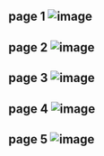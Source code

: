 page 1
![image](https://github.com/su-sumico/edse/assets/161304268/75fb5700-91b9-46cc-9e5a-afe3a6e16f9d)
---
page 2
![image](https://github.com/su-sumico/edse/assets/161304268/ef208e6b-fbbf-406b-bada-4901dd8a71b2)
---
page 3
![image](https://github.com/su-sumico/edse/assets/161304268/e11f95bd-04dc-431c-874b-8439125a1649)
---
page 4
![image](https://github.com/su-sumico/edse/assets/161304268/a4b5fdfc-cb83-4faf-8d74-b94d9e66cbce)
---
page 5
![image](https://github.com/su-sumico/edse/assets/161304268/070ab27d-e5d0-47bb-b5b6-e1e275f6b982)
---


